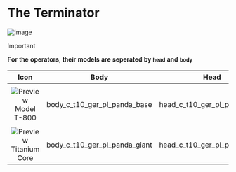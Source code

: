 # The Terminator

![image](https://github.com/user-attachments/assets/a21ef7fe-7f0b-4f26-9596-42ce1d58974a)

> [!IMPORTANT]
> 
> 𝐅𝐨𝐫 𝐭𝐡𝐞 𝐨𝐩𝐞𝐫𝐚𝐭𝐨𝐫𝐬, 𝐭𝐡𝐞𝐢𝐫 𝐦𝐨𝐝𝐞𝐥𝐬 𝐚𝐫𝐞 𝐬𝐞𝐩𝐞𝐫𝐚𝐭𝐞𝐝 𝐛𝐲 `𝐡𝐞𝐚𝐝` 𝐚𝐧𝐝 `𝐛𝐨𝐝𝐲`
>

| Icon | Body | Head | Arms
| :--: | :--: | :--: | :--:
| | | | | 
| ![Preview](https://static.wikia.nocookie.net/callofduty/images/9/9c/T-800_ModelT800_Skin_BO6.png/revision/latest?cb=20250213213920) <br>Model T-800 | body_c_t10_ger_pl_panda_base  | head_c_t10_ger_pl_panda_base | vm_c_t10_ger_pl_panda_base | 
| | | | | 
| ![Preview](https://static.wikia.nocookie.net/callofduty/images/b/b9/T-800_EndoTitaniumCore_Skin_BO6.png/revision/latest?cb=20250213213919) <br>Titanium Core | body_c_t10_ger_pl_panda_giant  | head_c_t10_ger_pl_panda_giant | vm_c_t10_ger_pl_panda_giant | 
